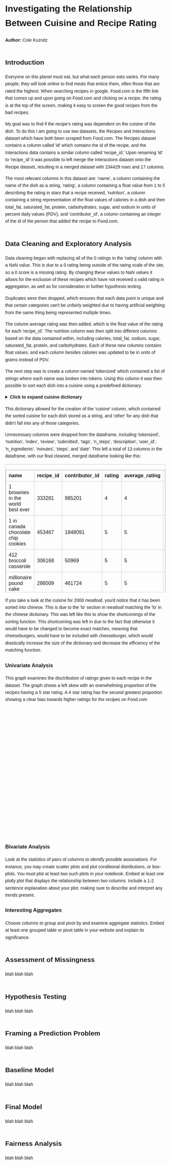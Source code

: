 <!DOCTYPE html>
<html lang="en">
<head>
    <meta charset="UTF-8">
    <title>Investigating the Relationship Between Cuisine and Recipe Rating</title>
    <style>
        body { font-family: Arial, sans-serif; line-height: 1.6; margin: 40px; }
        h2 { margin-top: 2em; }
        table { border-collapse: collapse; width: 100%; margin-top: 1em; }
        table, th, td { border: 1px solid #ccc; }
        th, td { padding: 8px; text-align: left; }
        summary { font-weight: bold; cursor: pointer; }
        pre { background-color: #f4f4f4; padding: 10px; overflow: auto; }
    </style>
    <script src="https://cdn.plot.ly/plotly-latest.min.js"></script>
</head>
<body>

<h1>Investigating the Relationship Between Cuisine and Recipe Rating</h1>
<p><strong>Author:</strong> Cole Kuznitz</p>

<h2 id="introduction">Introduction</h2>
<p>Everyone on this planet must eat, but what each person eats varies. For many people, they will look online to find meals that entice them, often those that are rated the highest. When searching recipes in google, Food.com is the fifth link that comes up and upon going on Food.com and clicking on a recipe, the rating is at the top of the screen, making it easy to screen the good recipes from the bad recipes.</p>

<p>My goal was to find if the recipe's rating was dependent on the cuisine of the dish. To do this I am going to use two datasets, the Recipes and Interactions dataset which have both been scraped from Food.com. The Recipes dataset contains a column called 'id' which contains the id of the recipe, and the Interactions data contains a similar column called 'recipe_id.' Upon renaming 'id' to 'recipe_id' it was possible to left merge the Interactions dataset onto the Recipe dataset, resulting in a merged dataset with 234429 rows and 17 columns.</p>

<p>The most relevant columns in this dataset are: 'name', a column containing the name of the dish as a string, 'rating', a column containing a float value from 1 to 5 describing the rating in stars that a recipe received, 'nutrition', a column containing a string representation of the float values of calories in a dish and then total_fat, saturated_fat, protein, carbohydrates, sugar, and sodium in units of percent daily values (PDV), and 'contributor_id', a column containing an integer of the id of the person that added the recipe to Food.com.</p>

<h2 id="datacleaningandexploratoryanalysis">Data Cleaning and Exploratory Analysis</h2>
<p>Data cleaning began with replacing all of the 0 ratings in the 'rating' column with a NaN value. This is due to a 0 rating being outside of the rating scale of the site, so a 0 score is a missing rating. By changing these values to NaN values it allows for the exclusion of these recipes which have not received a valid rating in aggregation, as well as for consideration in further hypothesis testing.</p>

<p>Duplicates were then dropped, which ensures that each data point is unique and that certain categories can't be unfairly weighted due to having artificial weighting from the same thing being represented multiple times.</p>

<p>The column average rating was then added, which is the float value of the rating for each 'recipe_id'. The nutrition column was then split into different columns based on the data contained within, including calories, total_fat, sodium, sugar, saturated_fat, protein, and carbohydrates. Each of these new columns contains float values, and each column besides calories was updated to be in units of grams instead of PDV.</p>

<p>The next step was to create a column named 'tokenized' which contained a list of strings where each name was broken into tokens. Using this column it was then possible to sort each dish into a cuisine using a predefined dictionary.</p>

<details>
<summary><strong>Click to expand cuisine dictionary</strong></summary>
<pre>
cuisine_keywords = {
    'italian': ['pasta', 'risotto', 'lasagna', 'gnocchi', 'carbonara', 'meatball', 'ziti', 'pizza', 'chicken parmigiana', 'chicken parm', 'eggplant parm', 'italian', 'macaroni', 'bolognese', 'caprese', 'marinara', 'alfredo', 'penne', 'fettuccine', 'spaghetti', 'prosciutto', 'bruschetta', 'calzone', 'tortellini'],
    'mexican': ['taco', 'burrito', 'quesadilla', 'enchilada', 'salsa', 'carne asada', 'tacos', 'burritos', 'mexican', 'fajita', 'guacamole', 'tamale', 'chilaquiles', 'pozole', 'elote', 'horchata', 'menudo', 'mole', 'sope', 'taquito'],
    'indian': ['masala', 'curry', 'tikka', 'naan', 'dal', 'naan', 'samosas', 'indian', 'biryani', 'paneer', 'chana', 'rogan', 'roti', 'kachori', 'bhaji', 'pulao', 'idli', 'dosas', 'vindaloo', 'chaat'],
    'japanese': ['sushi', 'teriyaki', 'ramen', 'udon', 'tonkatsu', 'karaage', 'japanese', 'sashimi', 'miso', 'yakitori', 'tempura', 'bento', 'onigiri', 'gyoza', 'matcha'],
    'chinese': ['dumpling', 'kung', 'noodle', 'lo', 'mein', 'peking duck', 'pork intestine', 'dim sum', 'firecracker', 'chinese', 'wonton', 'mapo', 'chow mein', 'hot pot', 'scallion pancake', 'szechuan', 'general tso', 'char siu'],
    'french': ['crepe', 'ratatouille', 'baguette', 'souffle', 'escargot', 'french', 'coq au vin', 'bouillabaisse', 'cassoulet', 'croissant', 'quiche', 'tarte', 'beurre blanc'],
    'dessert': ['cake','brownies', 'cookies', 'candy', 'ice cream', 'sundae', 'cookie', 'brownie', 'candies', 'mango sticky rice', 'dessert'],
    'american': ['casserole', 'burger', 'hamburger', 'hamburgers', 'burgers', 'cheeseburger', 'cheeseburgers', 'fries', 'fried', 'grits', 'mac and cheese', 'lobster roll', 'maine lobster', 'seafood boil', 'barbecue', 'bbq', 'ribs', 'smoked', 'chili', 'american', 'cornbread', 'sloppy joe', 'biscuits', 'meatloaf', 'tater tots', 'jambalaya', 'corn dog'],
    'english': ['roast', 'toast', 'mashed potatoes', 'shepherd pie', 'english', 'tart', 'swiss', 'yorkshire', 'pudding', 'scone', 'mince pie', 'bangers', 'fish and chips', 'trifle'],
    'thai': ['tam', 'pad thai', 'tom yum soup', 'thai', 'larb', 'green curry', 'red curry', 'massaman', 'satay'],
    'vietnamese': ['pho', 'bahn', 'fishcake', 'bun cha', 'banh mi', 'goi cuon', 'ca kho', 'cha gio'],
    'mediterranean': ['greek', 'hummus', 'kebab', 'hummus', 'egyptian', 'shakshuka', 'briam', 'tabouli', 'grilled swordfish', 'mediterranean', 'tzatziki', 'falafel', 'dolma', 'spanakopita', 'shawarma', 'labneh'],
    'breakfast': ['egg', 'waffle', 'pancake', 'hashbrowns', 'breakfast', 'bacon', 'scrambled', 'frittata', 'oatmeal', 'omelet', 'granola'],
    'african': ['zydeco', 'jollof', 'ugali', 'bobotie', 'peri peri', 'yassa', 'african', 'fufu', 'couscous', 'ethiopian', 'ghanian', 'injera', 'tagine', 'bunny chow', 'suya', 'berbere', 'koshari'],
    'german': ['zw', 'bratwurst', 'schnitzel', 'wurst', 'goulash', 'zu', 'spaetzle', 'strudel', 'currywurst', 'sauerbraten', 'pretzel'],
    'korean': ['kimchi', 'bibimbap', 'bulgogi', 'jjigae', 'kimbap', 'gochujang', 'galbi', 'tteokbokki'],
    'spanish': ['paella', 'tapas', 'gazpacho', 'churros', 'tortilla española', 'patatas bravas'],
    'brazilian': ['feijoada', 'pão de queijo', 'brigadeiro', 'moqueca', 'coxinha'],
    'turkish': ['baklava', 'doner', 'lahmacun', 'pide', 'borek', 'kofte'],
    'indonesian': ['rendang', 'nasi goreng', 'sate', 'gado-gado'],
    'middle eastern': ['mansaf', 'kofta', 'fattoush', 'mutabbal', 'kibbeh', 'maqluba']
}
</pre>
</details>

<p>This dictionary allowed for the creation of the 'cuisine' column, which contained the sorted cuisine for each dish stored as a string, and 'other' for any dish that didn't fall into any of those categories.</p>

<p>Unnecessary columns were dropped from the dataframe, including 'tokenized', 'nutrition', 'index', 'review', 'submitted', 'tags', 'n_steps', 'description', 'user_id', 'n_ingredients', 'minutes', 'steps', and 'date'. This left a total of 13 columns in the dataframe, with our final cleaned, merged dataframe looking like this:</p>

<div style="overflow-x: auto; max-height: 400px; border: 1px solid #ccc; margin-top: 1em;">
    <table>
        <thead>
            <tr>
                <th>name</th>
                <th>recipe_id</th>
                <th>contributor_id</th>
                <th>rating</th>
                <th>average_rating</th>
                <th>calories</th>
                <th>total_fat</th>
                <th>sugar</th>
                <th>sodium</th>
                <th>protein</th>
                <th>saturated_fat</th>
                <th>carbohydrates</th>
                <th>cuisine</th>
            </tr>
        </thead>
        <tbody>
            <tr>
                <td>1 brownies in the world best ever</td>
                <td>333281</td>
                <td>985201</td>
                <td>4</td>
                <td>4</td>
                <td>138.4</td>
                <td>7</td>
                <td>25</td>
                 <td>0.069</td>
                <td>2.1</td>
                <td>3.8</td>
                <td>7.8</td>
                <td>dessert</td>
            </tr>
            <tr>
                <td>1 in canada chocolate chip cookies</td>
                <td>453467</td>
                <td>1848091</td>
                <td>5</td>
                <td>5</td>
                <td>595.1</td>
                <td>32.2</td>
                <td>105.5</td>
                <td>0.506</td>
                <td>9.1</td>
                <td>10.2</td>
                <td>33.8</td>
                <td>dessert</td>
            </tr>
            <tr>
                <td>412 broccoli casserole</td>
                <td>306168</td>
                <td>50969</td>
                <td>5</td>
                <td>5</td>
                <td>194.8</td>
                <td>14</td>
                 <td>3</td>
                <td>0.736</td>
                <td>15.4</td>
                <td>7.2</td>
                <td>3.9</td>
                <td>american</td>
            </tr>
            <tr>
                <td>millionaire pound cake</td>
                <td>286009</td>
                <td>461724</td>
                <td>5</td>
                <td>5</td>
                <td>878.3</td>
                <td>44.1</td>
                <td>163</td>
                <td>0.299</td>
                <td>14</td>
                <td>24.6</td>
                <td>50.7</td>
                <td>dessert</td>
            </tr>
            <tr>
                <td>2000 meatloaf</td>
                <td>475785</td>
                <td>2202916</td>
                <td>5</td>
                <td>5</td>
                <td>267</td>
                <td>21</td>
                <td>6</td>
                <td>0.276</td>
                <td>20.3</td>
                <td>9.6</td>
                <td>2.6</td>
                <td>chinese</td>
            </tr>
        </tbody>
    </table>
</div>
<p>If you take a look at the cuisine for 2000 meatloaf, you'd notice that it has been sorted into chinese. This is due to the 'lo' section in meatloaf matching the 'lo' in the chinese dictionary.  This was left like this to show the shortcomings of the sorting function.  This shortcoming was left in due to the fact that otherwise it would have to be changed to become exact matches, meaning that cheeseburgers, would have to be included with cheeseburger, which would drastically increase the size of the dictionary and decrease the efficiency of the matching function.</p>
<h3 id="univariateanalysis">Univariate Analysis</h3>
<p>This graph examines the disctribution of ratings given to each recipe in the dataset.  The graph shows a left skew with an overwhelming proportion of the recipes having a 5 star rating.  A 4 star rating has the second greatest proportion showing a clear bias towards higher ratings for the recipes on Food.com</p>
 <div id="7b2f27a1-a2eb-4095-a164-a526a12a8759" class="plotly-graph-div" style="height:400px; width:600px;"></div>            <script type="text/javascript">                                    window.PLOTLYENV=window.PLOTLYENV || {};                                    if (document.getElementById("7b2f27a1-a2eb-4095-a164-a526a12a8759")) {                    Plotly.newPlot(                        "7b2f27a1-a2eb-4095-a164-a526a12a8759",                        [{"alignmentgroup":"True","hovertemplate":"Rating=%{x}\u003cbr\u003ecount=%{y}\u003cextra\u003e\u003c\u002fextra\u003e","legendgroup":"","marker":{"color":"#1F77B4","pattern":{"shape":""}},"name":"","offsetgroup":"","orientation":"v","showlegend":false,"textposition":"auto","x":[5.0,4.0,3.0,1.0,2.0],"xaxis":"x","y":[169676,37307,7172,2870,2368],"yaxis":"y","type":"bar"}],                        {"template":{"data":{"barpolar":[{"marker":{"line":{"color":"white","width":0.5},"pattern":{"fillmode":"overlay","size":10,"solidity":0.2}},"type":"barpolar"}],"bar":[{"error_x":{"color":"rgb(36,36,36)"},"error_y":{"color":"rgb(36,36,36)"},"marker":{"line":{"color":"white","width":0.5},"pattern":{"fillmode":"overlay","size":10,"solidity":0.2}},"type":"bar"}],"carpet":[{"aaxis":{"endlinecolor":"rgb(36,36,36)","gridcolor":"white","linecolor":"white","minorgridcolor":"white","startlinecolor":"rgb(36,36,36)"},"baxis":{"endlinecolor":"rgb(36,36,36)","gridcolor":"white","linecolor":"white","minorgridcolor":"white","startlinecolor":"rgb(36,36,36)"},"type":"carpet"}],"choropleth":[{"colorbar":{"outlinewidth":1,"tickcolor":"rgb(36,36,36)","ticks":"outside"},"type":"choropleth"}],"contourcarpet":[{"colorbar":{"outlinewidth":1,"tickcolor":"rgb(36,36,36)","ticks":"outside"},"type":"contourcarpet"}],"contour":[{"colorbar":{"outlinewidth":1,"tickcolor":"rgb(36,36,36)","ticks":"outside"},"colorscale":[[0.0,"#440154"],[0.1111111111111111,"#482878"],[0.2222222222222222,"#3e4989"],[0.3333333333333333,"#31688e"],[0.4444444444444444,"#26828e"],[0.5555555555555556,"#1f9e89"],[0.6666666666666666,"#35b779"],[0.7777777777777778,"#6ece58"],[0.8888888888888888,"#b5de2b"],[1.0,"#fde725"]],"type":"contour"}],"heatmapgl":[{"colorbar":{"outlinewidth":1,"tickcolor":"rgb(36,36,36)","ticks":"outside"},"colorscale":[[0.0,"#440154"],[0.1111111111111111,"#482878"],[0.2222222222222222,"#3e4989"],[0.3333333333333333,"#31688e"],[0.4444444444444444,"#26828e"],[0.5555555555555556,"#1f9e89"],[0.6666666666666666,"#35b779"],[0.7777777777777778,"#6ece58"],[0.8888888888888888,"#b5de2b"],[1.0,"#fde725"]],"type":"heatmapgl"}],"heatmap":[{"colorbar":{"outlinewidth":1,"tickcolor":"rgb(36,36,36)","ticks":"outside"},"colorscale":[[0.0,"#440154"],[0.1111111111111111,"#482878"],[0.2222222222222222,"#3e4989"],[0.3333333333333333,"#31688e"],[0.4444444444444444,"#26828e"],[0.5555555555555556,"#1f9e89"],[0.6666666666666666,"#35b779"],[0.7777777777777778,"#6ece58"],[0.8888888888888888,"#b5de2b"],[1.0,"#fde725"]],"type":"heatmap"}],"histogram2dcontour":[{"colorbar":{"outlinewidth":1,"tickcolor":"rgb(36,36,36)","ticks":"outside"},"colorscale":[[0.0,"#440154"],[0.1111111111111111,"#482878"],[0.2222222222222222,"#3e4989"],[0.3333333333333333,"#31688e"],[0.4444444444444444,"#26828e"],[0.5555555555555556,"#1f9e89"],[0.6666666666666666,"#35b779"],[0.7777777777777778,"#6ece58"],[0.8888888888888888,"#b5de2b"],[1.0,"#fde725"]],"type":"histogram2dcontour"}],"histogram2d":[{"colorbar":{"outlinewidth":1,"tickcolor":"rgb(36,36,36)","ticks":"outside"},"colorscale":[[0.0,"#440154"],[0.1111111111111111,"#482878"],[0.2222222222222222,"#3e4989"],[0.3333333333333333,"#31688e"],[0.4444444444444444,"#26828e"],[0.5555555555555556,"#1f9e89"],[0.6666666666666666,"#35b779"],[0.7777777777777778,"#6ece58"],[0.8888888888888888,"#b5de2b"],[1.0,"#fde725"]],"type":"histogram2d"}],"histogram":[{"marker":{"line":{"color":"white","width":0.6}},"type":"histogram"}],"mesh3d":[{"colorbar":{"outlinewidth":1,"tickcolor":"rgb(36,36,36)","ticks":"outside"},"type":"mesh3d"}],"parcoords":[{"line":{"colorbar":{"outlinewidth":1,"tickcolor":"rgb(36,36,36)","ticks":"outside"}},"type":"parcoords"}],"pie":[{"automargin":true,"type":"pie"}],"scatter3d":[{"line":{"colorbar":{"outlinewidth":1,"tickcolor":"rgb(36,36,36)","ticks":"outside"}},"marker":{"colorbar":{"outlinewidth":1,"tickcolor":"rgb(36,36,36)","ticks":"outside"}},"type":"scatter3d"}],"scattercarpet":[{"marker":{"colorbar":{"outlinewidth":1,"tickcolor":"rgb(36,36,36)","ticks":"outside"}},"type":"scattercarpet"}],"scattergeo":[{"marker":{"colorbar":{"outlinewidth":1,"tickcolor":"rgb(36,36,36)","ticks":"outside"}},"type":"scattergeo"}],"scattergl":[{"marker":{"colorbar":{"outlinewidth":1,"tickcolor":"rgb(36,36,36)","ticks":"outside"}},"type":"scattergl"}],"scattermapbox":[{"marker":{"colorbar":{"outlinewidth":1,"tickcolor":"rgb(36,36,36)","ticks":"outside"}},"type":"scattermapbox"}],"scatterpolargl":[{"marker":{"colorbar":{"outlinewidth":1,"tickcolor":"rgb(36,36,36)","ticks":"outside"}},"type":"scatterpolargl"}],"scatterpolar":[{"marker":{"colorbar":{"outlinewidth":1,"tickcolor":"rgb(36,36,36)","ticks":"outside"}},"type":"scatterpolar"}],"scatter":[{"fillpattern":{"fillmode":"overlay","size":10,"solidity":0.2},"type":"scatter"}],"scatterternary":[{"marker":{"colorbar":{"outlinewidth":1,"tickcolor":"rgb(36,36,36)","ticks":"outside"}},"type":"scatterternary"}],"surface":[{"colorbar":{"outlinewidth":1,"tickcolor":"rgb(36,36,36)","ticks":"outside"},"colorscale":[[0.0,"#440154"],[0.1111111111111111,"#482878"],[0.2222222222222222,"#3e4989"],[0.3333333333333333,"#31688e"],[0.4444444444444444,"#26828e"],[0.5555555555555556,"#1f9e89"],[0.6666666666666666,"#35b779"],[0.7777777777777778,"#6ece58"],[0.8888888888888888,"#b5de2b"],[1.0,"#fde725"]],"type":"surface"}],"table":[{"cells":{"fill":{"color":"rgb(237,237,237)"},"line":{"color":"white"}},"header":{"fill":{"color":"rgb(217,217,217)"},"line":{"color":"white"}},"type":"table"}]},"layout":{"annotationdefaults":{"arrowhead":0,"arrowwidth":1},"autotypenumbers":"strict","coloraxis":{"colorbar":{"outlinewidth":1,"tickcolor":"rgb(36,36,36)","ticks":"outside"}},"colorscale":{"diverging":[[0.0,"rgb(103,0,31)"],[0.1,"rgb(178,24,43)"],[0.2,"rgb(214,96,77)"],[0.3,"rgb(244,165,130)"],[0.4,"rgb(253,219,199)"],[0.5,"rgb(247,247,247)"],[0.6,"rgb(209,229,240)"],[0.7,"rgb(146,197,222)"],[0.8,"rgb(67,147,195)"],[0.9,"rgb(33,102,172)"],[1.0,"rgb(5,48,97)"]],"sequential":[[0.0,"#440154"],[0.1111111111111111,"#482878"],[0.2222222222222222,"#3e4989"],[0.3333333333333333,"#31688e"],[0.4444444444444444,"#26828e"],[0.5555555555555556,"#1f9e89"],[0.6666666666666666,"#35b779"],[0.7777777777777778,"#6ece58"],[0.8888888888888888,"#b5de2b"],[1.0,"#fde725"]],"sequentialminus":[[0.0,"#440154"],[0.1111111111111111,"#482878"],[0.2222222222222222,"#3e4989"],[0.3333333333333333,"#31688e"],[0.4444444444444444,"#26828e"],[0.5555555555555556,"#1f9e89"],[0.6666666666666666,"#35b779"],[0.7777777777777778,"#6ece58"],[0.8888888888888888,"#b5de2b"],[1.0,"#fde725"]]},"colorway":["#1F77B4","#FF7F0E","#2CA02C","#D62728","#9467BD","#8C564B","#E377C2","#7F7F7F","#BCBD22","#17BECF"],"font":{"color":"rgb(36,36,36)"},"geo":{"bgcolor":"white","lakecolor":"white","landcolor":"white","showlakes":true,"showland":true,"subunitcolor":"white"},"hoverlabel":{"align":"left"},"hovermode":"closest","mapbox":{"style":"light"},"paper_bgcolor":"white","plot_bgcolor":"white","polar":{"angularaxis":{"gridcolor":"rgb(232,232,232)","linecolor":"rgb(36,36,36)","showgrid":false,"showline":true,"ticks":"outside"},"bgcolor":"white","radialaxis":{"gridcolor":"rgb(232,232,232)","linecolor":"rgb(36,36,36)","showgrid":false,"showline":true,"ticks":"outside"}},"scene":{"xaxis":{"backgroundcolor":"white","gridcolor":"rgb(232,232,232)","gridwidth":2,"linecolor":"rgb(36,36,36)","showbackground":true,"showgrid":false,"showline":true,"ticks":"outside","zeroline":false,"zerolinecolor":"rgb(36,36,36)"},"yaxis":{"backgroundcolor":"white","gridcolor":"rgb(232,232,232)","gridwidth":2,"linecolor":"rgb(36,36,36)","showbackground":true,"showgrid":false,"showline":true,"ticks":"outside","zeroline":false,"zerolinecolor":"rgb(36,36,36)"},"zaxis":{"backgroundcolor":"white","gridcolor":"rgb(232,232,232)","gridwidth":2,"linecolor":"rgb(36,36,36)","showbackground":true,"showgrid":false,"showline":true,"ticks":"outside","zeroline":false,"zerolinecolor":"rgb(36,36,36)"}},"shapedefaults":{"fillcolor":"black","line":{"width":0},"opacity":0.3},"ternary":{"aaxis":{"gridcolor":"rgb(232,232,232)","linecolor":"rgb(36,36,36)","showgrid":false,"showline":true,"ticks":"outside"},"baxis":{"gridcolor":"rgb(232,232,232)","linecolor":"rgb(36,36,36)","showgrid":false,"showline":true,"ticks":"outside"},"bgcolor":"white","caxis":{"gridcolor":"rgb(232,232,232)","linecolor":"rgb(36,36,36)","showgrid":false,"showline":true,"ticks":"outside"}},"title":{"x":0.5,"xanchor":"center"},"xaxis":{"automargin":true,"gridcolor":"rgb(232,232,232)","linecolor":"rgb(36,36,36)","showgrid":true,"showline":true,"ticks":"outside","title":{"standoff":15},"zeroline":false,"zerolinecolor":"rgb(36,36,36)"},"yaxis":{"automargin":true,"gridcolor":"rgb(232,232,232)","linecolor":"rgb(36,36,36)","showgrid":true,"showline":true,"ticks":"outside","title":{"standoff":15},"zeroline":false,"zerolinecolor":"rgb(36,36,36)"},"autosize":true,"height":400,"margin":{"b":30,"l":30,"r":30,"t":30},"width":600}},"xaxis":{"anchor":"y","domain":[0.0,1.0],"title":{"text":"Rating"}},"yaxis":{"anchor":"x","domain":[0.0,1.0],"title":{"text":"count"}},"legend":{"tracegroupgap":0},"title":{"text":"Rating Distribution"},"barmode":"relative"},                        {"responsive": true}                    )                };                            </script>        </div>

<h3 id="bivariateanalysis">Bivariate Analysis</h3>
<p>Look at the statistics of pairs of columns to identify possible associations. For instance, you may create scatter plots and plot conditional distributions, or box-plots. You must plot at least two such plots in your notebook. Embed at least one plotly plot that displays the relationship between two columns. Include a 1-2 sentence explanation about your plot, making sure to describe and interpret any trends present.</p>

<h3 id="interestingaggregates">Interesting Aggregates</h3>
<p>Choose columns to group and pivot by and examine aggregate statistics. Embed at least one grouped table or pivot table in your website and explain its significance.</p>
<h2 id="assessmentofmissingness">Assessment of Missingness</h2>
<p>blah blah blah</p>

<h2 id="hypothesistesting">Hypothesis Testing</h2>
<p>blah blah blah</p>

<h2 id="framingapredictionproblem">Framing a Prediction Problem</h2>
<p>blah blah blah</p>

<h2 id="baselinemodel">Baseline Model</h2>
<p>blah blah blah</p>

<h2 id="finalmodel">Final Model</h2>
<p>blah blah blah</p>

<h2 id="fairnessanalysis">Fairness Analysis</h2>
<p>blah blah blah</p>

</body>
</html>
